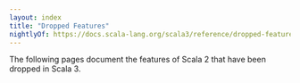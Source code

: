 ```yaml
---
layout: index
title: "Dropped Features"
nightlyOf: https://docs.scala-lang.org/scala3/reference/dropped-features.html
---
```


The following pages document the features of Scala 2 that have been dropped in Scala 3.

